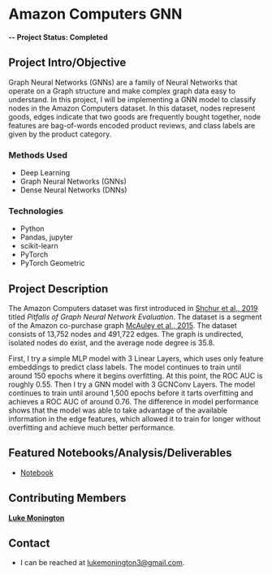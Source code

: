 # Amazon Computers GNN

#### -- Project Status: Completed

## Project Intro/Objective
Graph Neural Networks (GNNs) are a family of Neural Networks that operate on a Graph structure and make complex graph data easy to understand. In this project, I will be implementing a GNN model to classify nodes in the Amazon Computers dataset. In this dataset, nodes represent goods, edges indicate that two goods are frequently bought together, node features are bag-of-words encoded product reviews, and class labels are given by the product category.

### Methods Used
* Deep Learning
* Graph Neural Networks (GNNs)
* Dense Neural Networks (DNNs)


### Technologies
* Python
* Pandas, jupyter
* scikit-learn
* PyTorch
* PyTorch Geometric


## Project Description
The Amazon Computers dataset was first introduced in [Shchur et al., 2019](https://arxiv.org/abs/1811.05868) titled <i>Pitfalls of Graph Neural Network Evaluation</i>. The dataset is a segment of the Amazon co-purchase graph [McAuley et al., 2015](https://cseweb.ucsd.edu/~jmcauley/pdfs/sigir15.pdf). The dataset consists of 13,752 nodes and 491,722 edges. The graph is undirected, isolated nodes do exist, and the average node degree is 35.8.

First, I try a simple MLP model with 3 Linear Layers, which uses only feature embeddings to predict class labels. The model continues to train until around 150 epochs where it begins overfitting. At this point, the ROC AUC is roughly 0.55. Then I try a GNN model with 3 GCNConv Layers. The model continues to train until around 1,500 epochs before it tarts overfitting and achieves a ROC AUC of around 0.76. The difference in model performance shows that the model was able to take advantage of the available information in the edge features, which allowed it to train for longer without overfitting and achieve much better performance.


## Featured Notebooks/Analysis/Deliverables
* [Notebook](https://github.com/lukemonington/AmazonComputersGNN/blob/master/main_ai.ipynb)


## Contributing Members

**[Luke Monington](https://github.com/lukemonington)**

## Contact
* I can be reached at lukemonington3@gmail.com.
